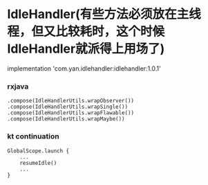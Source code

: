 # IdleHandler(有些方法必须放在主线程，但又比较耗时，这个时候IdleHandler就派得上用场了)
implementation 'com.yan.idlehandler:idlehandler:1.0.1'
### rxjava
```
.compose(IdleHandlerUtils.wrapObserver())
.compose(IdleHandlerUtils.wrapSingle())
.compose(IdleHandlerUtils.wrapFlawable())
.compose(IdleHandlerUtils.wrapMaybe())
```
### kt continuation
```
GlobalScope.launch {
    ...
    resumeIdle()
    ...
}
```